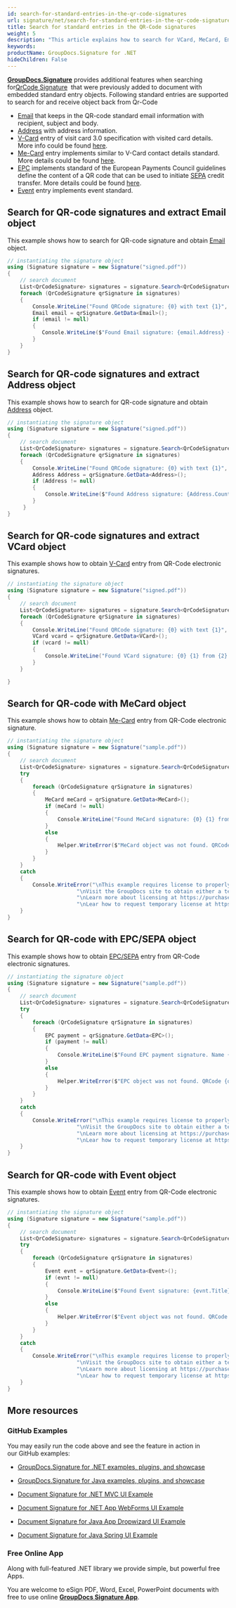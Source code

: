 ```yaml
---
id: search-for-standard-entries-in-the-qr-code-signatures
url: signature/net/search-for-standard-entries-in-the-qr-code-signatures
title: Search for standard entries in the QR-Code signatures
weight: 5
description: "This article explains how to search for VCard, MeCard, Email, Address, EPC, SEPA, Event data in QR-code electronic signatures from previously signed documents with GroupDocs.Signature API."
keywords: 
productName: GroupDocs.Signature for .NET
hideChildren: False
---
```

[**GroupDocs.Signature**](https://products.groupdocs.com/signature/net) provides additional features when searching for[QrCode Signature](https://apireference.groupdocs.com/net/signature/groupdocs.signature.domain/qrcodesignature)  that were previously added to document with embedded standard entry objects. Following standard entries are supported to search for and receive object back from Qr-Code

*   [Email](https://apireference.groupdocs.com/net/signature/groupdocs.signature.domain.extensions/email) that keeps in the QR-code standard email information with recipient, subject and body.
*   [Address](https://apireference.groupdocs.com/net/signature/groupdocs.signature.domain.extensions/address) with address information.
*   [V-Card](https://apireference.groupdocs.com/net/signature/groupdocs.signature.domain.extensions/vcard) entry of visit card 3.0 specification with visited card details. More info could be found [here](https://en.wikipedia.org/wiki/VCard).
*   [Me-Card](https://apireference.groupdocs.com/net/signature/groupdocs.signature.domain.extensions/mecard) entry implements similar to V-Card contact details standard. More details could be found [here](https://en.wikipedia.org/wiki/MeCard_(QR_code)).
*   [EPC](https://apireference.groupdocs.com/net/signature/groupdocs.signature.domain.extensions/epc) implements standard of the European Payments Council guidelines define the content of a QR code that can be used to initiate [SEPA](https://en.wikipedia.org/wiki/SEPA_credit_transfer) credit transfer. More details could be found [here](https://en.wikipedia.org/wiki/EPC_QR_code).
*   [Event](https://apireference.groupdocs.com/net/signature/groupdocs.signature.domain.extensions/event) entry implements event standard.  
    

## Search for QR-code signatures and extract Email object

This example shows how to search for QR-code signature and obtain [Email](https://apireference.groupdocs.com/net/signature/groupdocs.signature.domain.extensions/email) object.  

```csharp
// instantiating the signature object
using (Signature signature = new Signature("signed.pdf"))
{
    // search document
    List<QrCodeSignature> signatures = signature.Search<QrCodeSignature>(SignatureType.QrCode);
    foreach (QrCodeSignature qrSignature in signatures)
    {
        Console.WriteLine("Found QRCode signature: {0} with text {1}", qrSignature.EncodeType.TypeName, qrSignature.Text);
        Email email = qrSignature.GetData<Email>();
        if (email != null)
        {
           Console.WriteLine($"Found Email signature: {email.Address} {email.Subject} {email.Body}");
        }
    }
}

```

## Search for QR-code signatures and extract Address object

This example shows how to search for QR-code signature and obtain [Address](https://apireference.groupdocs.com/net/signature/groupdocs.signature.domain.extensions/address) object.  

```csharp
// instantiating the signature object
using (Signature signature = new Signature("signed.pdf"))
{
    // search document
    List<QrCodeSignature> signatures = signature.Search<QrCodeSignature>(SignatureType.QrCode);
    foreach (QrCodeSignature qrSignature in signatures)
    {
        Console.WriteLine("Found QRCode signature: {0} with text {1}", qrSignature.EncodeType.TypeName, qrSignature.Text);
        Address Address = qrSignature.GetData<Address>();
        if (Address != null)
        {
            Console.WriteLine($"Found Address signature: {Address.Country} {Address.State} {Address.City} {Address.ZIP}");
        }
     }
}

```

## Search for QR-code signatures and extract VCard object

This example shows how to obtain [V-Card](https://apireference.groupdocs.com/net/signature/groupdocs.signature.domain.extensions/vcard) entry from QR-Code electronic signatures.

```csharp
// instantiating the signature object
using (Signature signature = new Signature("signed.pdf"))
{
    // search document
    List<QrCodeSignature> signatures = signature.Search<QrCodeSignature>(SignatureType.QrCode);
	foreach (QrCodeSignature qrSignature in signatures)
    {
		Console.WriteLine("Found QRCode signature: {0} with text {1}", qrSignature.EncodeType.TypeName, qrSignature.Text);
		VCard vcard = qrSignature.GetData<VCard>();
        if (vcard != null)
        {
        	Console.WriteLine("Found VCard signature: {0} {1} from {2}. Email: {3}", vcard.FirstName, vcard.LastName, vcard.Company, vcard.Email);	
		}        
    }

}
```

## Search for QR-code with MeCard object

This example shows how to obtain [Me-Card](https://apireference.groupdocs.com/net/signature/groupdocs.signature.domain.extensions/mecard) entry from QR-Code electronic signature.

```csharp
// instantiating the signature object
using (Signature signature = new Signature("sample.pdf"))
{
    // search document
    List<QrCodeSignature> signatures = signature.Search<QrCodeSignature>(SignatureType.QrCode);
    try
    {
        foreach (QrCodeSignature qrSignature in signatures)
        {
            MeCard meCard = qrSignature.GetData<MeCard>();
            if (meCard != null)
            {
                Console.WriteLine("Found MeCard signature: {0} {1} from {2}. Email: {3}", meCard.Name, meCard.Reading, meCard.Note, meCard.Email);
            }
            else
            {
                Helper.WriteError($"MeCard object was not found. QRCode {qrSignature.EncodeType.TypeName} with text {qrSignature.Text}");
            }
        }
    }
    catch
    {
        Console.WriteError("\nThis example requires license to properly run. " +
                      "\nVisit the GroupDocs site to obtain either a temporary or permanent license. " +
                      "\nLearn more about licensing at https://purchase.groupdocs.com/faqs/licensing. " +
                      "\nLear how to request temporary license at https://purchase.groupdocs.com/temporary-license.");
    }
}
```

## Search for QR-code with EPC/SEPA object

This example shows how to obtain [EPC/SEPA](https://apireference.groupdocs.com/net/signature/groupdocs.signature.domain.extensions/epc) entry from QR-Code electronic signatures.

```csharp
// instantiating the signature object
using (Signature signature = new Signature("sample.pdf"))
{
    // search document
    List<QrCodeSignature> signatures = signature.Search<QrCodeSignature>(SignatureType.QrCode);
    try
    {
        foreach (QrCodeSignature qrSignature in signatures)
        {
            EPC payment = qrSignature.GetData<EPC>();
            if (payment != null)
            {
                Console.WriteLine($"Found EPC payment signature. Name {payment.Name}, IBAN {payment.IBAN}. Amount {payment.Amount}. Ref: {payment.Reference} / {payment.Remittance}");
            }
            else
            {
                Helper.WriteError($"EPC object was not found. QRCode {qrSignature.EncodeType.TypeName} with text {qrSignature.Text}");
            }
        }
    }
    catch
    {
        Console.WriteError("\nThis example requires license to properly run. " +
                      "\nVisit the GroupDocs site to obtain either a temporary or permanent license. " +
                      "\nLearn more about licensing at https://purchase.groupdocs.com/faqs/licensing. " +
                      "\nLear how to request temporary license at https://purchase.groupdocs.com/temporary-license.");
    }
}


```

## Search for QR-code with Event object

This example shows how to obtain [Event](https://apireference.groupdocs.com/net/signature/groupdocs.signature.domain.extensions/event) entry from QR-Code electronic signatures.

```csharp
// instantiating the signature object
using (Signature signature = new Signature("sample.pdf"))
{
    // search document
    List<QrCodeSignature> signatures = signature.Search<QrCodeSignature>(SignatureType.QrCode);
    try
    {
        foreach (QrCodeSignature qrSignature in signatures)
        {
            Event evnt = qrSignature.GetData<Event>();
            if (evnt != null)
            {
                Console.WriteLine($"Found Event signature: {evnt.Title}/{evnt.Description} at {evnt.Location}. Started @ {evnt.StartDate}");
            }
            else
            {
                Helper.WriteError($"Event object was not found. QRCode {qrSignature.EncodeType.TypeName} with text {qrSignature.Text}");
            }
        }
    }
    catch
    {
        Console.WriteError("\nThis example requires license to properly run. " +
                      "\nVisit the GroupDocs site to obtain either a temporary or permanent license. " +
                      "\nLearn more about licensing at https://purchase.groupdocs.com/faqs/licensing. " +
                      "\nLear how to request temporary license at https://purchase.groupdocs.com/temporary-license.");
    }
}
```

  

## More resources

### GitHub Examples 

You may easily run the code above and see the feature in action in our GitHub examples:

*   [GroupDocs.Signature for .NET examples, plugins, and showcase](https://github.com/groupdocs-signature/GroupDocs.Signature-for-.NET)
    
*   [GroupDocs.Signature for Java examples, plugins, and showcase](https://github.com/groupdocs-signature/GroupDocs.Signature-for-Java)
    
*   [Document Signature for .NET MVC UI Example](https://github.com/groupdocs-signature/GroupDocs.Signature-for-.NET-MVC) 
    
*   [Document Signature for .NET App WebForms UI Example](https://github.com/groupdocs-signature/GroupDocs.Signature-for-.NET-WebForms)
    
*   [Document Signature for Java App Dropwizard UI Example](https://github.com/groupdocs-signature/GroupDocs.Signature-for-Java-Dropwizard)
    
*   [Document Signature for Java Spring UI Example](https://github.com/groupdocs-signature/GroupDocs.Signature-for-Java-Spring)
    

### Free Online App 

Along with full-featured .NET library we provide simple, but powerful free Apps.

You are welcome to eSign PDF, Word, Excel, PowerPoint documents with free to use online **[GroupDocs Signature App](https://products.groupdocs.app/signature)**.
